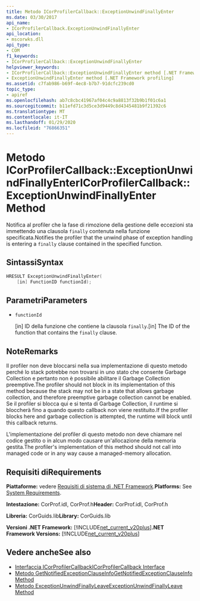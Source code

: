 ```yaml
---
title: Metodo ICorProfilerCallback::ExceptionUnwindFinallyEnter
ms.date: 03/30/2017
api_name:
- ICorProfilerCallback.ExceptionUnwindFinallyEnter
api_location:
- mscorwks.dll
api_type:
- COM
f1_keywords:
- ICorProfilerCallback::ExceptionUnwindFinallyEnter
helpviewer_keywords:
- ICorProfilerCallback::ExceptionUnwindFinallyEnter method [.NET Framework profiling]
- ExceptionUnwindFinallyEnter method [.NET Framework profiling]
ms.assetid: c7fab986-b69f-4ec8-b7b7-91dcfc239cd0
topic_type:
- apiref
ms.openlocfilehash: ab7c8cbc41967af04c4c9a8813f32b9b1f01c6a1
ms.sourcegitcommit: b11efd71c3d5ce3d9449c8d4345481b9f21392c6
ms.translationtype: MT
ms.contentlocale: it-IT
ms.lasthandoff: 01/29/2020
ms.locfileid: "76866351"
---
```

# <a name="icorprofilercallbackexceptionunwindfinallyenter-method"></a><span data-ttu-id="59662-102">Metodo ICorProfilerCallback::ExceptionUnwindFinallyEnter</span><span class="sxs-lookup"><span data-stu-id="59662-102">ICorProfilerCallback::ExceptionUnwindFinallyEnter Method</span></span>
<span data-ttu-id="59662-103">Notifica al profiler che la fase di rimozione della gestione delle eccezioni sta immettendo una clausola `finally` contenuta nella funzione specificata.</span><span class="sxs-lookup"><span data-stu-id="59662-103">Notifies the profiler that the unwind phase of exception handling is entering a `finally` clause contained in the specified function.</span></span>  
  
## <a name="syntax"></a><span data-ttu-id="59662-104">Sintassi</span><span class="sxs-lookup"><span data-stu-id="59662-104">Syntax</span></span>  
  
```cpp  
HRESULT ExceptionUnwindFinallyEnter(  
    [in] FunctionID functionId);  
```  
  
## <a name="parameters"></a><span data-ttu-id="59662-105">Parametri</span><span class="sxs-lookup"><span data-stu-id="59662-105">Parameters</span></span>

- `functionId`

  <span data-ttu-id="59662-106">\[in] ID della funzione che contiene la clausola `finally`.</span><span class="sxs-lookup"><span data-stu-id="59662-106">\[in] The ID of the function that contains the `finally` clause.</span></span>

## <a name="remarks"></a><span data-ttu-id="59662-107">Note</span><span class="sxs-lookup"><span data-stu-id="59662-107">Remarks</span></span>  
 <span data-ttu-id="59662-108">Il profiler non deve bloccarsi nella sua implementazione di questo metodo perché lo stack potrebbe non trovarsi in uno stato che consente Garbage Collection e pertanto non è possibile abilitare il Garbage Collection preemptive.</span><span class="sxs-lookup"><span data-stu-id="59662-108">The profiler should not block in its implementation of this method because the stack may not be in a state that allows garbage collection, and therefore preemptive garbage collection cannot be enabled.</span></span> <span data-ttu-id="59662-109">Se il profiler si blocca qui e si tenta di Garbage Collection, il runtime si bloccherà fino a quando questo callback non viene restituito.</span><span class="sxs-lookup"><span data-stu-id="59662-109">If the profiler blocks here and garbage collection is attempted, the runtime will block until this callback returns.</span></span>  
  
 <span data-ttu-id="59662-110">L'implementazione del profiler di questo metodo non deve chiamare nel codice gestito o in alcun modo causare un'allocazione della memoria gestita.</span><span class="sxs-lookup"><span data-stu-id="59662-110">The profiler's implementation of this method should not call into managed code or in any way cause a managed-memory allocation.</span></span>  
  
## <a name="requirements"></a><span data-ttu-id="59662-111">Requisiti di</span><span class="sxs-lookup"><span data-stu-id="59662-111">Requirements</span></span>  
 <span data-ttu-id="59662-112">**Piattaforme:** vedere [Requisiti di sistema di .NET Framework](../../../../docs/framework/get-started/system-requirements.md).</span><span class="sxs-lookup"><span data-stu-id="59662-112">**Platforms:** See [System Requirements](../../../../docs/framework/get-started/system-requirements.md).</span></span>  
  
 <span data-ttu-id="59662-113">**Intestazione:** CorProf.idl, CorProf.h</span><span class="sxs-lookup"><span data-stu-id="59662-113">**Header:** CorProf.idl, CorProf.h</span></span>  
  
 <span data-ttu-id="59662-114">**Libreria:** CorGuids.lib</span><span class="sxs-lookup"><span data-stu-id="59662-114">**Library:** CorGuids.lib</span></span>  
  
 <span data-ttu-id="59662-115">**Versioni .NET Framework:** [!INCLUDE[net_current_v20plus](../../../../includes/net-current-v20plus-md.md)]</span><span class="sxs-lookup"><span data-stu-id="59662-115">**.NET Framework Versions:** [!INCLUDE[net_current_v20plus](../../../../includes/net-current-v20plus-md.md)]</span></span>  
  
## <a name="see-also"></a><span data-ttu-id="59662-116">Vedere anche</span><span class="sxs-lookup"><span data-stu-id="59662-116">See also</span></span>

- [<span data-ttu-id="59662-117">Interfaccia ICorProfilerCallback</span><span class="sxs-lookup"><span data-stu-id="59662-117">ICorProfilerCallback Interface</span></span>](icorprofilercallback-interface.md)
- [<span data-ttu-id="59662-118">Metodo GetNotifiedExceptionClauseInfo</span><span class="sxs-lookup"><span data-stu-id="59662-118">GetNotifiedExceptionClauseInfo Method</span></span>](icorprofilerinfo2-getnotifiedexceptionclauseinfo-method.md)
- [<span data-ttu-id="59662-119">Metodo ExceptionUnwindFinallyLeave</span><span class="sxs-lookup"><span data-stu-id="59662-119">ExceptionUnwindFinallyLeave Method</span></span>](icorprofilercallback-exceptionunwindfinallyleave-method.md)

